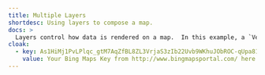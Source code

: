 ```yaml
---
title: Multiple Layers
shortdesc: Using layers to compose a map.
docs: >
  Layers control how data is rendered on a map.  In this example, a `Vector` layer displays GeoJSON over tiles from a `Tile` layer.
cloak:
  - key: As1HiMj1PvLPlqc_gtM7AqZfBL8ZL3VrjaS3zIb22Uvb9WKhuJObROC-qUpa81U5
    value: Your Bing Maps Key from http://www.bingmapsportal.com/ here
---
```

<div id="map"></div>
